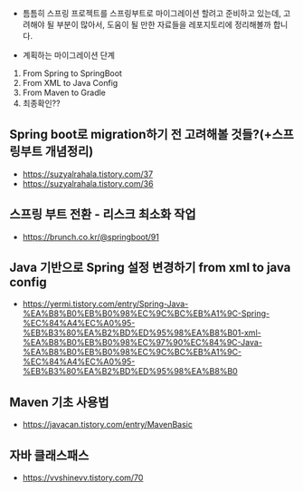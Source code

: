 - 틈틈히 스프링 프로젝트를 스프링부트로 마이그레이션 할려고 준비하고 있는데, 고려해야 될 부분이 많아서, 도움이 될 만한 자료들을 레포지토리에 정리해볼까 합니다.

- 계획하는 마이그레이션 단계
1. From Spring to SpringBoot
2. From XML to Java Config
3. From Maven to Gradle
4. 최종확인??

## Spring boot로 migration하기 전 고려해볼 것들?(+스프링부트 개념정리)
- https://suzyalrahala.tistory.com/37
- https://suzyalrahala.tistory.com/36

## 스프링 부트 전환 - 리스크 최소화 작업 
- https://brunch.co.kr/@springboot/91

## Java 기반으로 Spring 설정 변경하기 from xml to java config
- https://yermi.tistory.com/entry/Spring-Java-%EA%B8%B0%EB%B0%98%EC%9C%BC%EB%A1%9C-Spring-%EC%84%A4%EC%A0%95-%EB%B3%80%EA%B2%BD%ED%95%98%EA%B8%B01-xml-%EA%B8%B0%EB%B0%98%EC%97%90%EC%84%9C-Java-%EA%B8%B0%EB%B0%98%EC%9C%BC%EB%A1%9C-%EC%84%A4%EC%A0%95-%EB%B3%80%EA%B2%BD%ED%95%98%EA%B8%B0

## Maven 기초 사용법
- https://javacan.tistory.com/entry/MavenBasic

## 자바 클래스패스
- https://vvshinevv.tistory.com/70
